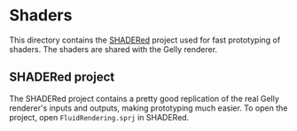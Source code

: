 # Shaders

This directory contains the [SHADERed](https://shadered.org) project used for fast prototyping of shaders.
The shaders are shared with the Gelly renderer.

## SHADERed project

The SHADERed project contains a pretty good replication of the real Gelly renderer's inputs and outputs, making
prototyping much easier. To open the project, open `FluidRendering.sprj` in SHADERed.